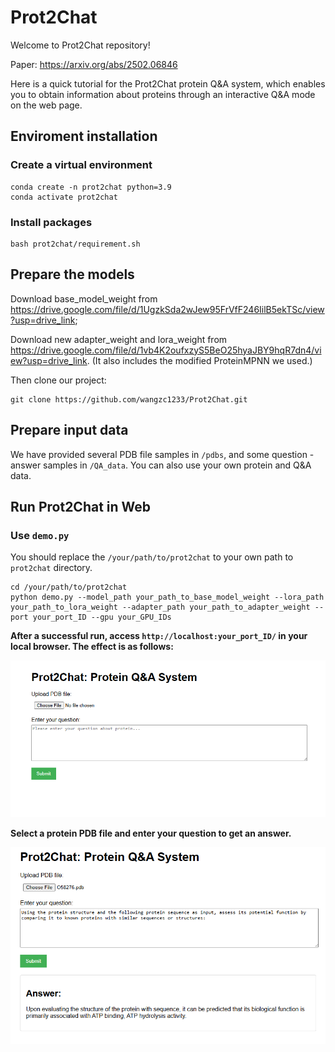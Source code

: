 # Prot2Chat

Welcome to Prot2Chat repository!

Paper: https://arxiv.org/abs/2502.06846

Here is a quick tutorial for the Prot2Chat protein Q&A system, which enables you to obtain information about proteins through an interactive Q&A mode on the web page.



## Enviroment installation

### Create a virtual environment

```
conda create -n prot2chat python=3.9
conda activate prot2chat
```

### Install packages

```
bash prot2chat/requirement.sh
```

## Prepare the models

Download base_model_weight from  https://drive.google.com/file/d/1UgzkSda2wJew95FrVfF246IilB5ekTSc/view?usp=drive_link; 

Download new adapter_weight and lora_weight from https://drive.google.com/file/d/1vb4K2oufxzyS5BeO25hyaJBY9hqR7dn4/view?usp=drive_link. (It also includes the modified ProteinMPNN we used.)

Then clone our project:

```
git clone https://github.com/wangzc1233/Prot2Chat.git
```

## Prepare input data

We have provided several PDB file samples in `/pdbs`, and some question - answer samples in `/QA_data`. You can also use your own protein and Q&A data.


## Run Prot2Chat in Web

### Use `demo.py`

You should replace the `/your/path/to/prot2chat` to your own path to `prot2chat` directory.

```
cd /your/path/to/prot2chat
python demo.py --model_path your_path_to_base_model_weight --lora_path your_path_to_lora_weight --adapter_path your_path_to_adapter_weight --port your_port_ID --gpu your_GPU_IDs
```

**After a successful run, access `http://localhost:your_port_ID/` in your local browser. The effect is as follows:**

![p1](prot2chat/pic/p1.png)

**Select a protein PDB file and enter your question to get an answer.**

![p2](prot2chat/pic/p2.png)
